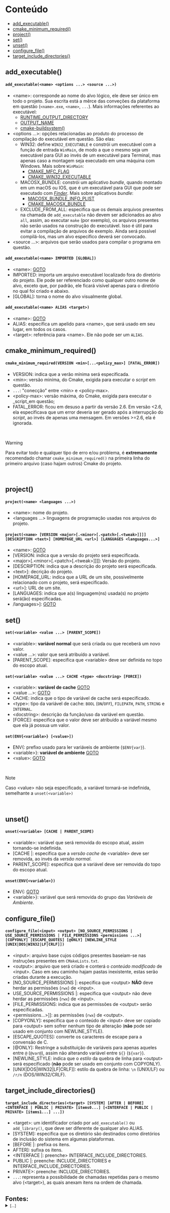 # Conteúdo
* [add\_executable()](#1)
* [cmake\_minimum\_required()](#2)
* [project()](#3)
* [set()](#4)
* [unset()](#5)
* [configure\_file()](#6)
* [target\_include\_directories()](#7)

<h2 id="1">add_executable()</h2>

#### `add_executable(<name> <options ...> <source ...>)`
* \<name>: corresponde ao nome do alvo lógico, ele deve ser único em todo o projeto. Sua escrita está a mêrce das conveções da plataforma em questão (`<name>.exe`, `<name>`, `...`). Mais informações referentes ao executável:
	* [RUNTIME\_OUTPUT\_DIRECTORY](https://cmake.org/cmake/help/latest/prop_tgt/RUNTIME_OUTPUT_DIRECTORY.html#prop_tgt:RUNTIME_OUTPUT_DIRECTORY)
	* [OUTPUT\_NAME](https://cmake.org/cmake/help/latest/prop_tgt/OUTPUT_NAME.html#prop_tgt:OUTPUT_NAME)
	* [cmake-buildsystem()](https://cmake.org/cmake/help/latest/manual/cmake-buildsystem.7.html#manual:cmake-buildsystem(7))
* \<options ...>: opções relacionadas ao produto do processo de compilação do executável em questão. São elas:
	* WIN32: define `WIN32_EXECUTABLE` e constrói um executável com a função de entrada `WinMain`, de modo a que o mesmo seja um executável para GUI ao invés de um executável para Terminal, mas apenas caso a montagem seja executado em uma máquina com Windows. Mais sobre `WinMain`:
		* [CMAKE\_MFC\_FLAG](https://cmake.org/cmake/help/latest/variable/CMAKE_MFC_FLAG.html#variable:CMAKE_MFC_FLAG)
		* [CMAKE\_WIN32\_EXECUTABLE](https://cmake.org/cmake/help/latest/variable/CMAKE_WIN32_EXECUTABLE.html#variable:CMAKE_WIN32_EXECUTABLE)
	* MACOSX\_BUNDLE: constrói um aplicativo _bundle_, quando montado em um macOS ou IOS, que é um executável para GUI que pode ser executado com [_Finder_](https://www.howtogeek.com/716913/what-is-finder-on-a-mac/). Mais sobre aplicativos _bundle_:
		* [MACOSX\_BUNDLE\_INFO\_PLIST](https://cmake.org/cmake/help/latest/prop_tgt/MACOSX_BUNDLE_INFO_PLIST.html#prop_tgt:MACOSX_BUNDLE_INFO_PLIST)
		* [CMAKE\_MACOSX\_BUNDLE](https://cmake.org/cmake/help/latest/variable/CMAKE_MACOSX_BUNDLE.html#variable:CMAKE_MACOSX_BUNDLE)
	* EXCLUDE\_FROM\_ALL: especifica que os demais arquivos presentes na chamada de `add_executable` não devem ser adicionados ao alvo `all`, assim, ao executar `make` (por exemplo), os arquivos presentes não serão usados na construção do executável. Isso é útil para evitar a compilação de arquivos de exemplo. Ainda será possível compilá-los, mas um alvo especifico deverá ser convocado.
* \<source ...>: arquivos que serão usados para compilar o programa em questão.

#### `add_executable(<name> IMPORTED [GLOBAL])`
* \<name>: [GOTO](#1)
* IMPORTED: importa um arquivo executável localizado fora do diretório do projeto. Ele pode ser referenciado como qualquer outro nome de alvo, exceto que, por padrão, ele ficará visível apenas para o diretório no qual foi criado e abaixo.
* [GLOBAL]: torna o nome do alvo visualmente global.

#### `add_executable(<name> ALIAS <target>)`
* \<name>: [GOTO](#1)
* ALIAS: especifica um apelido para \<name>, que será usado em seu lugar, em todos os casos.
* \<target>: referência para \<name>. Ele não pode ser um `ALIAS`.

<h2 id="2">cmake_minimum_required()</h2>

#### `cmake_minimum_required(VERSION <min>[...<policy_max>] [FATAL_ERROR])`
* VERSION: indica que a verão mínima será especificada.
* \<min>: versão miníma, do Cmake, exigida para executar o _script_ em questão.
* `...`: "conecção" entre \<min> e \<policy-max>.
* \<policy-max>: versão máxima, do Cmake, exigida para executar o _script_em questão;
* FATAL\_ERROR: ficou em desuso a partir da versão 2.6. Em versão <2.6, ela especificava que um error deveria ser gerado após a interrupção do _script_, ao invés de apenas uma mensagem. Em versões >=2.6, ela é ignorada.

<br>

> [!WARNING]
> Para evitar todo e qualquer tipo de erro e/ou problema, é **extremamente** recomendado chamar `cmake_minimum_required()` na primeira linha do primeiro arquivo (caso hajam outros) Cmake do projeto.

<br>

<h2 id="3">project()</h2>

#### `project(<name> <languages ...>)`
* \<name>: nome do projeto.
* \<languages ...> linguagens de programação usadas nos arquivos do projeto.


#### `project(<name> [VERSION <major>[.<minor>[.<patch>[.<tweak>]]]] [DESCRIPTION <text>] [HOMEPAGE_URL <url>] [LANGUAGES <languages...>]`
* \<name>: [GOTO](#3)
* [VERSION: indica que a versão do projeto será especificada.
* \<major>[.\<minor>[.\<patch>[.\<tweak>]]]]: Versão do projeto.
* [DESCRIPTION: indica que a descrição do projeto será especificada.
* \<text>]: decrição do projeto.
* [HOMEPAGE\_URL: indica que a URL de um site, possivelmente relacionado com o projeto, será especificado.
* \<url>]: URL de um site.
* [LANGUAGES: indica que a(s) linguagem(ns) usada(s) no projeto será(ão) especificadas.
* \/languages>]: [GOTO](#3)


<h2 id="4">set()</h2>

#### `set(<variable> <value ...> [PARENT_SCOPE])`
* \<variable>: **variável normal** que será criada ou que receberá um novo valor.
* \<value ...>: valor que será atribuído a variável.
* [PARENT\_SCOPE]: especifica que \<variable> deve ser definida no topo do escopo atual.

#### `set(<variable> <value ...> CACHE <type> <docstring> [FORCE])`
* \<variable>: **variável de cache** [GOTO](#4)
* \<value ...>: [GOTO](#4)
* CACHE: indica que o tipo de variável de cache será especificado.
* \<type>: tipo da variável de cache: `BOOL` (`ON`/`OFF`), `FILEPATH`, `PATH`, `STRING` e `INTERNAL`.
* \<docstring>: descrição da função/uso da variável em questão.
* [FORCE]: especifica que o valor deve ser atribuído a variável mesmo que ela já possua um valor.

#### `set(ENV{<variable>} [<value>])`
* ENV{: prefixo usado para ler variáveis de ambiente (`$ENV{var}`).
* \<variable>}: **variável de ambiente** [GOTO](#4)
* \<value>: [GOTO](#4)

<br>

> [!NOTE]
> Caso \<value> não seja especificado, a variável tornará-se indefinida, semelhante a `unset(<variable>)`

<br>

<h2 id="5">unset()</h2>

#### `unset(<variable> [CACHE | PARENT_SCOPE)`
* \<variable>: variável que será removida do escopo atual, assim tornando-se indefinida.
* [CACHE |: especifica que a _versão cache_ de \<variable> deve ser removida, ao invés da _versão normal_.
* PARENT\_SCOPE]: especifica que a variável deve ser removida do topo do escopo atual.

#### `unset(ENV{<variable>})`
* ENV{: [GOTO](#4)
* \<variable>}: variável que será removida do grupo das *Variáveis de Ambiente*.

<h2 id="6">configure_file()</h2>

#### `configure_file(<input> <output> [NO_SOURCE_PERMISSIONS | USE_SOURCE_PERMISSIONS | FILE_PERMISSIONS <permissions ...>] [COPYONLY] [ESCAPE_QUOTES] [@ONLY] [NEWLINE_STYLE [UNIX|DOS|WIN32|LF|CRLF]])`
* \<input>: arquivo base cujos códigos presentes baseiam-se nas instruções presentes em `CMakeLists.txt`.
* \<output>: arquivo que será criado e conterá o *conteúdo modificado* de \<input>. Caso em seu caminho hajam pastas inexistente, estas serão criadas durante a execução.
* [NO\_SOURCE\_PERMISSIONS |: especifica que \<output> **NÃO** deve herdar as permissões (`rwx`) de \<input>.
* USE\_SOURCE\_PERMISSIONS |: especifica que \<output> não deve herdar as permissões (`rwx`) de \<input>.
* [FILE\_PERMISSIONS: indica que as permissões de \<output> serão especificadas.
* \<permissions...>]]: as permissões (`rwx`) de \<output>.
* [COPYONLY]: especifica que o conteúdo de \<input> deve ser copiado para \<output> sem sofrer nenhum tipo de alteração (**não** pode ser usado em conjunto com NEWLINE\_STYLE).
* [ESCAPE\_QUOTES]: converte os caracteres de escape para a convensão de C.
* [@ONLY]: Restringe a substituição de variáveis para apenas aqueles entre `@` (`@var@`), assim não alterando variável entre `${}` (`${var}`).
* [NEWLINE\_STYLE: indica que o *estilo* da quebra de linha para \<output> será especificado (**não** pode ser usado em conjunto com COPYONLY).
* [UNIX|DOS|WIN32|LF|CRLF]]: estilo da quebra de linha: `\n` (UNIX/LF) ou `/r/n` (DOS/WIN32/CRLF).

<h2 id="7">target_include_directories()</h2>

#### `target_include_directories(<target> [SYSTEM] [AFTER | BEFORE] <INTERFACE | PUBLIC | PRIVATE> [items0...] [<INTERFACE | PUBLIC | PRIVATE> [items1...] ...])`
* \<target>: um identificador criado por `add_executable()` ou `add_library()`, que deve ser diferente de qualquer alvo ALIAS.
* [SYSTEM]: especifica que os diretório são destinados como diretórios de inclusão do sistema em algumas plataformas.
* [BEFORE |: prefixa os itens.
* AFTER]: sufixa os itens.
* \<INTERFACE |: preenche> INTERFACE\_INCLUDE\_DIRECTORIES.
* PUBLIC |: preenche: INCLUDE\_DIRECTORIES e INTERFACE\_INCLUDE\_DIRECTORIES.
* PRIVATE>: preenche: INCLUDE\_DIRECTORIES.
* `...`: representa a possibilidade de chamadas repetidas para o mesmo alvo (\<target>), as quais anexam itens na ordem de chamada.

<br>

<div>
<span style="padding:0px;margin:0px;font-size:20px;"><strong>Fontes:</strong></span>
<details><summary><span style="font-size:12px">[...]</span></summary>
<ul>
<li><a href="https://cmake.org/cmake/help/latest/command/add_executable.html">cmake.org/.../add_executable.html</a></li>
<li><a href="https://cmake.org/cmake/help/latest/command/cmake_minimum_required.html">cmake.org/.../cmake_minimum_required.html</a></li>
<li><a href="https://cmake.org/cmake/help/latest/command/project.html">cmake.org/.../project.html</a></li>
<li><a href="https://cmake.org/cmake/help/latest/command/set.html">cmake.org/.../set.html</a></li>
<li><a href="https://cmake.org/cmake/help/latest/command/unset.html">cmake.org/.../unset.html</a></li>
<li><a href="https://cmake.org/cmake/help/latest/command/configure_file.html">cmake.org/.../configure_file.html</a></li>
<li><a href="https://cmake.org/cmake/help/latest/command/target_include_directories.html">cmake.org/.../target_include_directories.html</a></li>
</ul>
</details>
</div>
